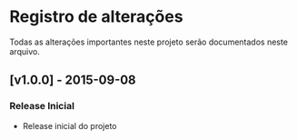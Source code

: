 # Registro de alterações

Todas as alterações importantes neste projeto serão documentados neste arquivo.

## [v1.0.0] - 2015-09-08
### Release Inicial
- Release inicial do projeto
